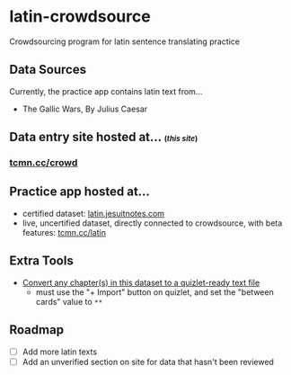 # latin-crowdsource
Crowdsourcing program for latin sentence translating practice

## Data Sources
Currently, the practice app contains latin text from...
- The Gallic Wars, By Julius Caesar

## Data entry site hosted at... <span style="font-size: small">(*this site*)</span>
### [tcmn.cc/crowd](https://tcmn.cc/crowd)

## Practice app hosted at...
- certified dataset: [latin.jesuitnotes.com](https://latin.jesuitnotes.com)
- live, uncertified dataset, directly connected to crowdsource, with beta features: [tcmn.cc/latin](https://tcmn.cc/latin)

## Extra Tools

- [Convert any chapter(s) in this dataset to a quizlet-ready text file](https://tcmn.cc/vCy4)
  - must use the "+ Import" button on quizlet, and set the "between cards" value to `**`

## Roadmap
- [ ] Add more latin texts
- [ ] Add an unverified section on site for data that hasn't been reviewed
